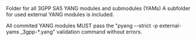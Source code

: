 Folder for all 3GPP SA5 YANG modules and submodules (YAMs)
A subfolder for used external YANG modules is included. 

All commited YANG modules MUST pass the 
  "pyang --strict -p external-yams _3gpp-*.yang" 
  validation command without errors.
  
   
